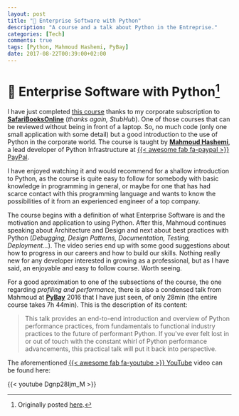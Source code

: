 ```yaml
---
layout: post
title: "📝 Enterprise Software with Python"
description: "A course and a talk about Python in the Entreprise."
categories: [Tech]
comments: true
tags: [Python, Mahmoud Hashemi, PyBay]
date: 2017-08-22T00:39:00+02:00
---
```


# 📝 Enterprise Software with Python[^1]

I have just completed [this course](https://www.safaribooksonline.com/library/view/enterprise-software-with/9781491943755/ "Enterprise Software with Python") thanks to my corporate subscription to [**SafariBooksOnline**](https://www.safaribooksonline.com/) (_thanks again, StubHub_). One of those courses that can be reviewed without being in front of a laptop. So, no much code (only one small application with some detail) but a good introduction to the use of Python in the corporate world. The course is taught by [**Mahmoud Hashemi**](https://github.com/mahmoud), a lead developer of Python Infrastructure at [{{< awesome fab fa-paypal >}} PayPal](https://www.paypal.com/).

I have enjoyed watching it and would recommend for a shallow introduction to Python, as the course is quite easy to follow for somebody with basic knowledge in programming in general, or maybe for one that has had scarce contact with this programming language and wants to know the possibilities of it from an experienced engineer of a top company.

The course begins with a definition of what Enterprise Software is and the motivation and application to using Python. After this, Mahmoud continues speaking about Architecture and Design and next about best practices with Python (_Debugging, Design Patterns, Documentation, Testing, Deployment..._). The video series end up with some good suggestions about how to progress in our careers and how to build our skills. Nothing really new for any developer interested in growing as a professional, but as I have said, an enjoyable and easy to follow course. Worth seeing.

For a good aproximation to one of the subsections of the course, the one regarding _profiling and performance_, there is also a condensed talk from Mahmoud at [**PyBay**](https://pybay.com/) 2016 that I have just seen, of only 28min (the entire course takes 7h 44min). This is the description of its content:

>This talk provides an end-to-end introduction and overview of Python performance practices, from fundamentals to functional industry practices to the future of performant Python. If you've ever felt lost in or out of touch with the constant whirl of Python performance advancements, this practical talk will put it back into perspective.

The aforementioned [{{< awesome fab fa-youtube >}} YouTube](https://www.youtube.com/watch?v=Dgnp28Ijm_M) video can be found here:

{{< youtube Dgnp28Ijm_M >}}

[^1]: Originally posted [here](https://estraviz.github.io/estraviz2017/backend%20development/Enterprise-Software-with-Python/).
